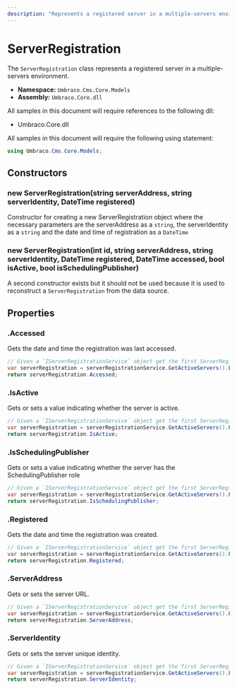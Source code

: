 ```yaml
---
description: "Represents a registered server in a multiple-servers environment."
---
```


# ServerRegistration

The `ServerRegistration` class represents a registered server in a multiple-servers environment.

* **Namespace:** `Umbraco.Cms.Core.Models`
* **Assembly:** `Umbraco.Core.dll`

All samples in this document will require references to the following dll:

* Umbraco.Core.dll

All samples in this document will require the following using statement:

```csharp
using Umbraco.Cms.Core.Models;
```

## Constructors

### new ServerRegistration(string serverAddress, string serverIdentity, DateTime registered)

Constructor for creating a new ServerRegistration object where the necessary parameters are the serverAddress as a `string`, the serverIdentity as a `string` and the date and time of registration as a `DateTime`

### new ServerRegistration(int id, string serverAddress, string serverIdentity, DateTime registered, DateTime accessed, bool isActive, bool isSchedulingPublisher)

A second constructor exists but it should not be used because it is used to reconstruct a `ServerRegistration` from the data source.

## Properties

### .Accessed

Gets the date and time the registration was last accessed.

```csharp
// Given a `IServerRegistrationService` object get the first ServerRegistration and return Accessed
var serverRegistration = serverRegistrationService.GetActiveServers().FirstOrDefault();
return serverRegistration.Accessed;
```

### .IsActive

Gets or sets a value indicating whether the server is active.

```csharp
// Given a `IServerRegistrationService` object get the first ServerRegistration and return IsActive
var serverRegistration = serverRegistrationService.GetActiveServers().FirstOrDefault();
return serverRegistration.IsActive;
```

### .IsSchedulingPublisher

Gets or sets a value indicating whether the server has the SchedulingPublisher role

```csharp
// Given a `IServerRegistrationService` object get the first ServerRegistration and return IsSchedulingPublisher
var serverRegistration = serverRegistrationService.GetActiveServers().FirstOrDefault();
return serverRegistration.IsSchedulingPublisher;
```

### .Registered

Gets the date and time the registration was created.

```csharp
// Given a `IServerRegistrationService` object get the first ServerRegistration and return Registered
var serverRegistration = serverRegistrationService.GetActiveServers().FirstOrDefault();
return serverRegistration.Registered;
```

### .ServerAddress

Gets or sets the server URL.

```csharp
// Given a `IServerRegistrationService` object get the first ServerRegistration and return ServerAddress
var serverRegistration = serverRegistrationService.GetActiveServers().FirstOrDefault();
return serverRegistration.ServerAddress;
```

### .ServerIdentity

Gets or sets the server unique identity.

```csharp
// Given a `IServerRegistrationService` object get the first ServerRegistration and return ServerIdentity
var serverRegistration = serverRegistrationService.GetActiveServers().FirstOrDefault();
return serverRegistration.ServerIdentity;
```
